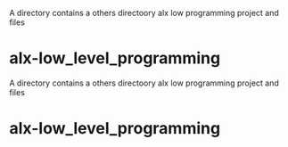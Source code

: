 A directory contains a others directoory alx low programming project and files
# alx-low_level_programming
A directory contains a others directoory alx low programming project and files
# alx-low_level_programming

